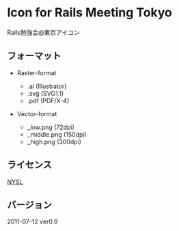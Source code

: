# Icon for Rails Meeting Tokyo

Rails勉強会@東京アイコン

## フォーマット
* Raster-format
  * .ai (Illustrator)
  * .svg (SVG1.1)
  * .pdf (PDF/X-4)

* Vector-format
  * _low.png (72dpi)
  * _middle.png (150dpi)
  * _high.png (300dpi)

## ライセンス
[NYSL](http://www.kmonos.net/nysl/)

## バージョン
2011-07-12 ver0.9